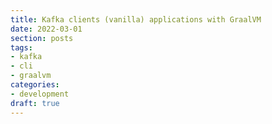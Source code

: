 ```yaml
---
title: Kafka clients (vanilla) applications with GraalVM
date: 2022-03-01
section: posts
tags:
- kafka
- cli
- graalvm
categories:
- development
draft: true
---
```



